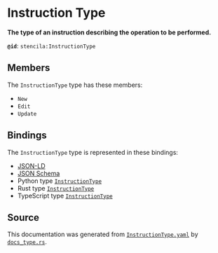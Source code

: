 # Instruction Type

**The type of an instruction describing the operation to be performed.**

**`@id`**: `stencila:InstructionType`

## Members

The `InstructionType` type has these members:

- `New`
- `Edit`
- `Update`

## Bindings

The `InstructionType` type is represented in these bindings:

- [JSON-LD](https://stencila.org/InstructionType.jsonld)
- [JSON Schema](https://stencila.org/InstructionType.schema.json)
- Python type [`InstructionType`](https://github.com/stencila/stencila/blob/main/python/python/stencila/types/instruction_type.py)
- Rust type [`InstructionType`](https://github.com/stencila/stencila/blob/main/rust/schema/src/types/instruction_type.rs)
- TypeScript type [`InstructionType`](https://github.com/stencila/stencila/blob/main/ts/src/types/InstructionType.ts)

## Source

This documentation was generated from [`InstructionType.yaml`](https://github.com/stencila/stencila/blob/main/schema/InstructionType.yaml) by [`docs_type.rs`](https://github.com/stencila/stencila/blob/main/rust/schema-gen/src/docs_type.rs).
